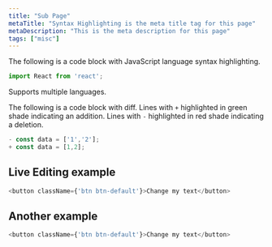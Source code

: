```yaml
---
title: "Sub Page"
metaTitle: "Syntax Highlighting is the meta title tag for this page"
metaDescription: "This is the meta description for this page"
tags: ["misc"]
---
```


The following is a code block with JavaScript language syntax highlighting.

```javascript
import React from 'react';
```

Supports multiple languages.

The following is a code block with diff. Lines with `+` highlighted in green shade indicating an addition. Lines with `-` highlighted in red shade indicating a deletion.

```javascript
- const data = ['1','2'];
+ const data = [1,2];
```

## Live Editing example

```javascript react-live=true
<button className={'btn btn-default'}>Change my text</button>
```

## Another example

```javascript react-live=true
<button className={'btn btn-default'}>Change my text</button>
```
